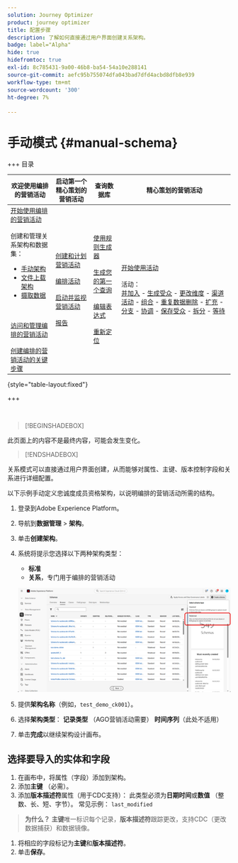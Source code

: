 ```yaml
---
solution: Journey Optimizer
product: journey optimizer
title: 配置步骤
description: 了解如何直接通过用户界面创建关系架构。
badge: label="Alpha"
hide: true
hidefromtoc: true
exl-id: 8c785431-9a00-46b8-ba54-54a10e288141
source-git-commit: aefc95b755074dfa043bad7dfd4acbd8dfb8e939
workflow-type: tm+mt
source-wordcount: '300'
ht-degree: 7%

---
```


# 手动模式 {#manual-schema}

+++ 目录

| 欢迎使用编排的营销活动 | 启动第一个精心策划的营销活动 | 查询数据库 | 精心策划的营销活动 |
|---|---|---|---|
| [开始使用编排的营销活动](gs-orchestrated-campaigns.md)<br/><br/>创建和管理关系架构和数据集：</br><ul><li>[手动架构](manual-schema.md)</li><li>[文件上载架构](file-upload-schema.md)</li><li>[摄取数据](ingest-data.md)</li></ul><br/><br/>[访问和管理编排的营销活动](access-manage-orchestrated-campaigns.md)<br/><br/>[创建编排的营销活动的关键步骤](gs-campaign-creation.md) | [创建和计划营销活动](create-orchestrated-campaign.md)<br/><br/>[编排活动](orchestrate-activities.md)<br/><br/>[启动并监视营销活动](start-monitor-campaigns.md)<br/><br/>[报告](reporting-campaigns.md) | [使用规则生成器](orchestrated-rule-builder.md)<br/><br/>[生成您的第一个查询](build-query.md)<br/><br/>[编辑表达式](edit-expressions.md)<br/><br/>[重新定位](retarget.md) | [开始使用活动](activities/about-activities.md)<br/><br/>活动：<br/>[并加入](activities/and-join.md) - [生成受众](activities/build-audience.md) - [更改维度](activities/change-dimension.md) - [渠道活动](activities/channels.md) - [组合](activities/combine.md) - [重复数据删除](activities/deduplication.md) - [扩充](activities/enrichment.md) - [分支](activities/fork.md) - [协调](activities/reconciliation.md) - [保存受众](activities/save-audience.md) - [拆分](activities/split.md) - [等待](activities/wait.md) |

{style="table-layout:fixed"}

+++

</br>

>[!BEGINSHADEBOX]

此页面上的内容不是最终内容，可能会发生变化。

>[!ENDSHADEBOX]

关系模式可以直接通过用户界面创建，从而能够对属性、主键、版本控制字段和关系进行详细配置。

以下示例手动定义忠诚度成员资格架构，以说明编排的营销活动所需的结构。

1. 登录到Adobe Experience Platform。

1. 导航到&#x200B;**数据管理** > **架构**。

1. 单击&#x200B;**创建架构**。

1. 系统将提示您选择以下两种架构类型：

   * **标准**
   * **关系**，专门用于编排的营销活动

   ![](assets/admin_schema_1.png)

1. 提供&#x200B;**架构名称**（例如，`test_demo_ck001`）。
1. 选择&#x200B;**架构类型**：
   **记录类型** （AGO营销活动需要）
   **时间序列**（此处不适用）
1. 单击&#x200B;**完成**&#x200B;以继续架构设计画布。

## 选择要导入的实体和字段

1. 在画布中，将属性（字段）添加到架构。
1. 添加&#x200B;**主键** （必需）。
1. 添加&#x200B;**版本描述符**&#x200B;属性（用于CDC支持）：
此类型必须为&#x200B;**日期时间**&#x200B;或&#x200B;**数值** （整数、长、短、字节）。
常见示例： `last_modified`

> **为什么？** **主键**&#x200B;唯一标识每个记录，**版本描述符**&#x200B;跟踪更改，支持CDC（更改数据捕获）和数据镜像。

1. 将相应的字段标记为&#x200B;**主键**&#x200B;和&#x200B;**版本描述符**。
1. 单击&#x200B;**保存**。


<!--

## 5. Creating a Dataset

1. Navigate to **Datasets**.
1. Click on **Create Dataset**.
1. Select the schema you just created.
1. Assign a **Dataset Name** (same as schema is fine).
1. Optionally, add tags (e.g., `AGO_campaigns`).
6. Ensure the checkbox **"Relational Schema"** is checked.
7. Click **Finish**.

> **Note:** Only one dataset can be created per relational schema.


## 6. Enabling the Dataset

1. Click **Enable** for the dataset.
1. Wait a few moments for the status to show **Enabled**.

> **Why?** Without enabling, the dataset cannot be used in orchestrated campaigns or ingest data.

## 7. Creating a Data Source (S3)

1. Navigate to **Sources**.
1. Click **Create Source**.
1. Choose the source type (e.g., **S3 Bucket**).
1. Provide connection details:
    - Bucket Path (optionally include subfolder path)
1. Save the source.

## 8. Preparing and Uploading Data

1. Prepare your CSV file with:
    - Column headers matching your schema attributes
    - `last_modified` column
    - `change_type` column (`U`/`DU` for upsert, `D` for delete)

> **Important:** `change_type` is required but does not need to be defined in the schema.

1. Save the file as `.csv`.

1. Upload the file to the specified folder in your S3 bucket.


## 9. Ingesting Data from S3

1. Go to **Sources** and find your S3 source.
1. Click **Add Data**.
1. Select the uploaded file.
1. Specify the file format as **CSV** and any compression type if applicable.
1. Review the data preview (ensure `change_type`, `last_modified`, and primary key are visible).
1. Click **Next**.

### Enable Change Data Capture (CDC)

- Check **Enable Change Data Capture**.
- Select the dataset enabled for AGO campaigns.

### Field Mapping

- Fields are auto-mapped (note that `change_type` is not mapped and that's expected).
- Click **Next**.

### Scheduling

- Schedule ingestion frequency (minute, hour, day, week).
- Set start time (immediate or future).
- Click **Finish** to create the data flow.

## 10. Monitoring Data Flow

1. Navigate back to **Sources > Data Flows**.
1. Wait 4–5 minutes for the first run (initial overhead).
1. Monitor:
    - Status (Started, Completed)
    - Number of records ingested
    - Errors (if any)

> **Tip:** Ingested data first lands in the **Data Lake**.

## 11. Data Replication to Data Store

The **Data Store** is updated:

- Every **15 minutes**, or

- If **Data Lake size exceeds 5MB**

This is a background replication process.


## 12. Querying the Dataset

1. Navigate to **Query Services**.
1. Click **Create Query**.
1. Example query:

   ```sql
   SELECT * FROM test_demo_ck001;
   ```

1. Run the query.

> **Note:** If ingestion is incomplete, query will return an error. Check data flow status.

-->